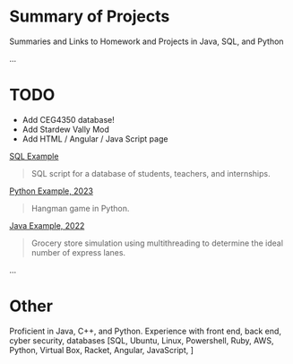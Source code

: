 
# Summary of Projects
Summaries and Links to Homework and Projects in Java, SQL, and Python

...

# TODO
- Add CEG4350 database!
- Add Stardew Vally Mod
- Add HTML / Angular / Java Script page

[SQL Example](https://github.com/Anna-E-Crafton/Example-Code/blob/main/FinalScriptClean.txt)

  > SQL script for a database of students, teachers, and internships.


[Python Example, 2023](https://github.com/Anna-E-Crafton/Example-Code/blob/main/Project6.py)

  > Hangman game in Python.


[Java Example, 2022](https://github.com/Anna-E-Crafton/Example-Code/blob/main/CraftonAnnaSimulation.java)

  > Grocery store simulation using multithreading to determine the ideal number of express lanes.

... 

# Other 
Proficient in Java, C++, and Python. 
Experience with  front end, back end, cyber security, databases
[SQL, Ubuntu, Linux, Powershell, Ruby, AWS, Python, Virtual Box, Racket, Angular, JavaScript, ]



